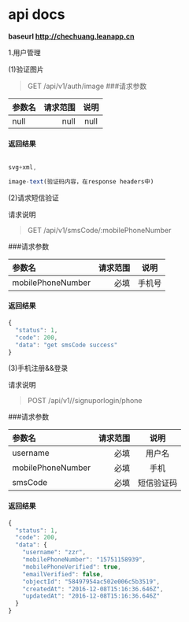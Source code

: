 # api docs

**baseurl  http://chechuang.leanapp.cn**

1.用户管理

(1)验证图片
>GET /api/v1/auth/image
###请求参数

| 参数名    |  请求范围| 说明 |
| :-------- | --------:| :--: |
| null  | null |  null   |

#### 返回结果

```javascript

svg+xml,

image-text(验证码内容，在response headers中)

```

(2)请求短信验证

请求说明

>GET /api/v1/smsCode/:mobilePhoneNumber

###请求参数

| 参数名    |  请求范围| 说明 |
| :-------- | --------:| :--: |
| mobilePhoneNumber  | 必填 |  手机号   |

#### 返回结果

```javascript
{
  "status": 1,
  "code": 200,
  "data": "get smsCode success"
}
```

(3)手机注册&&登录

请求说明

>POST /api/v1//signuporlogin/phone

###请求参数

| 参数名    |  请求范围| 说明 |
| :-------- | --------:| :--: |
| username  | 必填 |  用户名   |
| mobilePhoneNumber | 必填 | 手机  |
| smsCode     | 必填 | 短信验证码 |

#### 返回结果

```javascript
{
  "status": 1,
  "code": 200,
  "data": {
    "username": "zzr",
    "mobilePhoneNumber": "15751158939",
    "mobilePhoneVerified": true,
    "emailVerified": false,
    "objectId": "58497954ac502e006c5b3519",
    "createdAt": "2016-12-08T15:16:36.646Z",
    "updatedAt": "2016-12-08T15:16:36.646Z"
  }
}
```